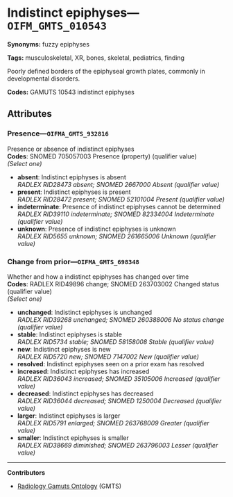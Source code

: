# Indistinct epiphyses—`OIFM_GMTS_010543`

**Synonyms:** fuzzy epiphyses

**Tags:** musculoskeletal, XR, bones, skeletal, pediatrics, finding

Poorly defined borders of the epiphyseal growth plates, commonly in developmental disorders.

**Codes:** GAMUTS 10543 indistinct epiphyses

## Attributes

### Presence—`OIFMA_GMTS_932816`

Presence or absence of indistinct epiphyses  
**Codes**: SNOMED 705057003 Presence (property) (qualifier value)  
*(Select one)*

- **absent**: Indistinct epiphyses is absent  
_RADLEX RID28473 absent; SNOMED 2667000 Absent (qualifier value)_
- **present**: Indistinct epiphyses is present  
_RADLEX RID28472 present; SNOMED 52101004 Present (qualifier value)_
- **indeterminate**: Presence of indistinct epiphyses cannot be determined  
_RADLEX RID39110 indeterminate; SNOMED 82334004 Indeterminate (qualifier value)_
- **unknown**: Presence of indistinct epiphyses is unknown  
_RADLEX RID5655 unknown; SNOMED 261665006 Unknown (qualifier value)_

### Change from prior—`OIFMA_GMTS_698348`

Whether and how a indistinct epiphyses has changed over time  
**Codes**: RADLEX RID49896 change; SNOMED 263703002 Changed status (qualifier value)  
*(Select one)*

- **unchanged**: Indistinct epiphyses is unchanged  
_RADLEX RID39268 unchanged; SNOMED 260388006 No status change (qualifier value)_
- **stable**: Indistinct epiphyses is stable  
_RADLEX RID5734 stable; SNOMED 58158008 Stable (qualifier value)_
- **new**: Indistinct epiphyses is new  
_RADLEX RID5720 new; SNOMED 7147002 New (qualifier value)_
- **resolved**: Indistinct epiphyses seen on a prior exam has resolved  
- **increased**: Indistinct epiphyses has increased  
_RADLEX RID36043 increased; SNOMED 35105006 Increased (qualifier value)_
- **decreased**: Indistinct epiphyses has decreased  
_RADLEX RID36044 decreased; SNOMED 1250004 Decreased (qualifier value)_
- **larger**: Indistinct epiphyses is larger  
_RADLEX RID5791 enlarged; SNOMED 263768009 Greater (qualifier value)_
- **smaller**: Indistinct epiphyses is smaller  
_RADLEX RID38669 diminished; SNOMED 263796003 Lesser (qualifier value)_

---

**Contributors**

- [Radiology Gamuts Ontology](https://gamuts.net/) (GMTS)
